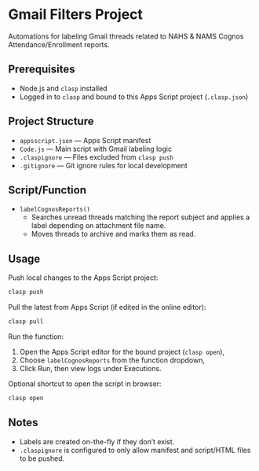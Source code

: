 # Gmail Filters Project

Automations for labeling Gmail threads related to NAHS & NAMS Cognos Attendance/Enrollment reports.

## Prerequisites
- Node.js and `clasp` installed
- Logged in to `clasp` and bound to this Apps Script project (`.clasp.json`)

## Project Structure
- `appsscript.json` — Apps Script manifest
- `Code.js` — Main script with Gmail labeling logic
- `.claspignore` — Files excluded from `clasp push`
- `.gitignore` — Git ignore rules for local development

## Script/Function
- `labelCognosReports()`
  - Searches unread threads matching the report subject and applies a label depending on attachment file name.
  - Moves threads to archive and marks them as read.

## Usage

Push local changes to the Apps Script project:

```zsh
clasp push
```

Pull the latest from Apps Script (if edited in the online editor):

```zsh
clasp pull
```

Run the function:
1. Open the Apps Script editor for the bound project (`clasp open`),
2. Choose `labelCognosReports` from the function dropdown,
3. Click Run, then view logs under Executions.

Optional shortcut to open the script in browser:

```zsh
clasp open
```

## Notes
- Labels are created on-the-fly if they don’t exist.
- `.claspignore` is configured to only allow manifest and script/HTML files to be pushed.
